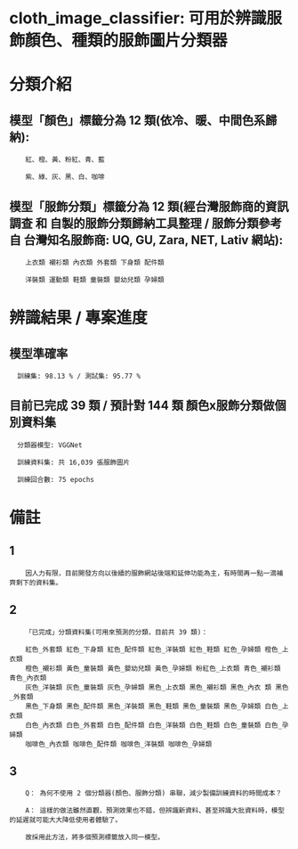 # cloth_image_classifier: 可用於辨識服飾顏色、種類的服飾圖片分類器

分類介紹
===

   模型「顏色」標籤分為 12 類(依冷、暖、中間色系歸納):
   ---
        紅、橙、黃、粉紅、青、藍

        紫、綠、灰、黑、白、咖啡


   模型「服飾分類」標籤分為 12 類(經台灣服飾商的資訊調查 和 自製的服飾分類歸納工具整理 / 服飾分類參考自 台灣知名服飾商: UQ, GU, Zara, NET, Lativ 網站):
   ---
        上衣類 襯衫類 內衣類 外套類 下身類 配件類

        洋裝類 運動類 鞋類 童裝類 嬰幼兒類 孕婦類

辨識結果 / 專案進度
===
   模型準確率
   ---
      訓練集: 98.13 % / 測試集: 95.77 %
      
   目前已完成 39 類 / 預計對 144 類 顏色x服飾分類做個別資料集 
   ---
      分類器模型: VGGNet
      
      訓練資料集: 共 16,039 張服飾圖片
      
      訓練回合數: 75 epochs

備註
===
   1
   ---
        因人力有限，目前開發方向以後續的服飾網站後端和延伸功能為主，有時間再一點一滴補齊剩下的資料集。

   2
   ---
        「已完成」分類資料集(可用來預測的分類，目前共 39 類)：

        紅色_外套類 紅色_下身類 紅色_配件類 紅色_洋裝類 紅色_鞋類 紅色_孕婦類 橙色_上衣類
        橙色_襯衫類 黃色_童裝類 黃色_嬰幼兒類 黃色_孕婦類 粉紅色_上衣類 青色_襯衫類 青色_內衣類 
        灰色_洋裝類 灰色_童裝類 灰色_孕婦類 黑色_上衣類 黑色_襯衫類 黑色_內衣 類 黑色_外套類 
        黑色_下身類 黑色_配件類 黑色_洋裝類 黑色_鞋類 黑色_童裝類 黑色_孕婦類 白色_上衣類 
        白色_內衣類 白色_外套類 白色_配件類 白色_洋裝類 白色_鞋類 白色_童裝類 白色_孕婦類 
        咖啡色_內衣類 咖啡色_配件類 咖啡色_洋裝類 咖啡色_孕婦類
   3
   ---
        Q： 為何不使用 2 個分類器(顏色、服飾分類) 串聯，減少製備訓練資料的時間成本？

        A： 這樣的做法雖然直觀，預測效果也不錯，但辨識新資料、甚至辨識大批資料時，模型的延遲就可能大大降低使用者體驗了。
    
        故採用此方法，將多個預測標籤放入同一模型。
